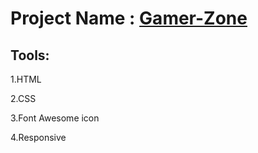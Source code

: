 # Project Name : [Gamer-Zone](https://mosharof-hossen.github.io/Gamer-Zone/)

## Tools: 

1.HTML

2.CSS

3.Font Awesome icon

4.Responsive
